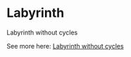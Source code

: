# Labyrinth
Labyrinth without cycles

See more here: [Labyrinth without cycles](https://popcornphp.pp.ua/en/post/labyrinth-without-cycles)
